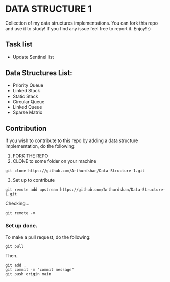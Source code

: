 # DATA STRUCTURE 1
Collection of my data structures implementations.
You can fork this repo and use it to study! If you find any issue feel free to report it.
Enjoy! :)

## Task list
- Update Sentinel list 

## Data Structures List:

- Priority Queue
- Linked Stack
- Static Stack
- Circular Queue
- Linked Queue
- Sparse Matrix

## Contribution

If you wish to contribute to this repo by adding a data structure implementation, do the following:

1. FORK THE REPO
2. CLONE to some folder on your machine
```
git clone https://github.com/Arthurdshan/Data-Structure-1.git
```
3. Set up to contribute
```
git remote add upstream https://github.com/Arthurdshan/Data-Structure-1.git
```
Checking...
```
git remote -v 
```
### Set up done.
To make a pull request, do the following:
```
git pull
```
Then..
```
git add .
git commit -m "commit message"
git push origin main
  